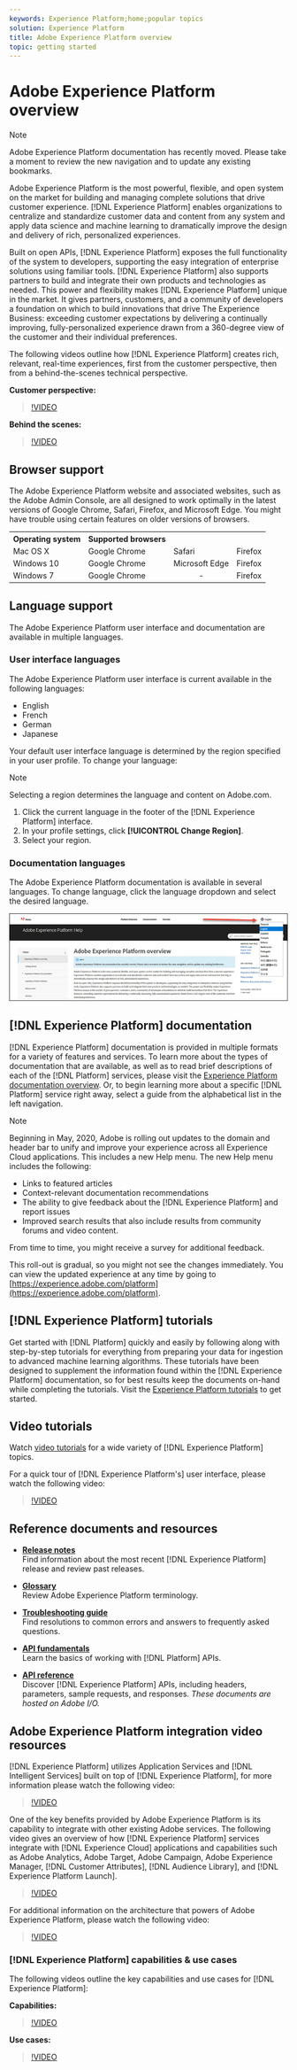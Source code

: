 ```yaml
---
keywords: Experience Platform;home;popular topics
solution: Experience Platform
title: Adobe Experience Platform overview
topic: getting started
---
```


# Adobe Experience Platform overview

>[!NOTE]
>
>Adobe Experience Platform documentation has recently moved. Please take a moment to review the new navigation and to update any existing bookmarks.
 
Adobe Experience Platform is the most powerful, flexible, and open system on the market for building and managing complete solutions that drive customer experience. [!DNL Experience Platform] enables organizations to centralize and standardize customer data and content from any system and apply data science and machine learning to dramatically improve the design and delivery of rich, personalized experiences.

Built on open APIs, [!DNL Experience Platform] exposes the full functionality of the system to developers, supporting the easy integration of enterprise solutions using familiar tools. [!DNL Experience Platform] also supports partners to build and integrate their own products and technologies as needed. This power and flexibility makes [!DNL Experience Platform] unique in the market. It gives partners, customers, and a community of developers a foundation on which to build innovations that drive The Experience Business: exceeding customer expectations by delivering a continually improving, fully-personalized experience drawn from a 360-degree view of the customer and their individual preferences.

The following videos outline how [!DNL Experience Platform] creates rich, relevant, real-time experiences, first from the customer perspective, then from a behind-the-scenes technical perspective.

**Customer perspective:**

>[!VIDEO](https://video.tv.adobe.com/v/27361?quality=12&learn=on)

**Behind the scenes:**

>[!VIDEO](https://video.tv.adobe.com/v/28144?quality=12&learn=on)

## Browser support

The Adobe Experience Platform website and associated websites, such as the Adobe Admin Console, are all designed to work optimally in the latest versions of Google Chrome, Safari, Firefox, and Microsoft Edge. You might have trouble using certain features on older versions of browsers. 

<table>
<tr>
  <th>Operating system</th>
  <th>Supported browsers</th>
  <th></th>
  <th></th>
</tr>
<tr>
  <td>Mac OS X</td>
  <td>Google Chrome</td>
  <td>Safari</td>
  <td>Firefox</td>
</tr>
<tr>
  <td>Windows 10</td>
  <td>Google Chrome</td>
  <td>Microsoft Edge</td>
  <td>Firefox</td>
</tr>
<tr>
  <td>Windows 7</td>
  <td>Google Chrome</td>
  <td style="text-align:center">-</td>
  <td>Firefox</td>
</tr>
</table>

## Language support

The Adobe Experience Platform user interface and documentation are available in multiple languages. 

### User interface languages

The Adobe Experience Platform user interface is current available in the following languages:

* English
* French
* German
* Japanese

Your default user interface language is determined by the region specified in your user profile. To change your language:

>[!NOTE]
>
> Selecting a region determines the language and content on Adobe.com.

1. Click the current language in the footer of the [!DNL Experience Platform] interface.
2. In your profile settings, click **[!UICONTROL Change Region]**.
3. Select your region. 

### Documentation languages

The Adobe Experience Platform documentation is available in several languages. To change language, click the language dropdown and select the desired language.

![image](assets/lang.jpg)

## [!DNL Experience Platform] documentation

[!DNL Experience Platform] documentation is provided in multiple formats for a variety of features and services. To learn more about the types of documentation that are available, as well as to read brief descriptions of each of the [!DNL Platform] services, please visit the [Experience Platform documentation overview](documentation/overview.md). Or, to begin learning more about a specific [!DNL Platform] service right away, select a guide from the alphabetical list in the left navigation.

>[!NOTE]
>
>Beginning in May, 2020, Adobe is rolling out updates to the domain and header bar to unify and improve your experience across all Experience Cloud applications. This includes a new Help menu. The new Help menu includes the following:
>
>* Links to featured articles 
>* Context-relevant documentation recommendations
>* The ability to give feedback about the [!DNL Experience Platform] and report issues
>* Improved search results that also include results from community forums and video content. 
>
> From time to time, you might receive a survey for additional feedback. 
>
>This roll-out is gradual, so you might not see the changes immediately. You can view the updated experience at any time by going to [https://experience.adobe.com/platform](https://experience.adobe.com/platform). 

## [!DNL Experience Platform] tutorials

Get started with [!DNL Platform] quickly and easily by following along with step-by-step tutorials for everything from preparing your data for ingestion to advanced machine learning algorithms. These tutorials have been designed to supplement the information found within the [!DNL Experience Platform] documentation, so for best results keep the documents on-hand while completing the tutorials. Visit the [Experience Platform tutorials](../tutorials/home.md) to get started.

## Video tutorials

Watch [video tutorials](https://docs.adobe.com/content/help/en/platform-learn/tutorials/overview.html) for a wide variety of [!DNL Experience Platform] topics.

For a quick tour of [!DNL Experience Platform's] user interface, please watch the following video:

>[!VIDEO](https://video.tv.adobe.com/v/32792?quality=12&learn=on)

## Reference documents and resources

* [**Release notes**](../release-notes/latest/latest.md)<br/>
Find information about the most recent [!DNL Experience Platform] release and review past releases.

* [**Glossary**](glossary.md)<br/>
Review Adobe Experience Platform terminology.

* [**Troubleshooting guide**](troubleshooting.md)<br/>
Find resolutions to common errors and answers to frequently asked questions.

* [**API fundamentals**](api-fundamentals.md)<br/>
Learn the basics of working with [!DNL Platform] APIs.

* [**API reference**](https://www.adobe.io/apis/experienceplatform/home/api-reference.html)<br/>
Discover [!DNL Experience Platform] APIs, including headers, parameters, sample requests, and responses. *These documents are hosted on Adobe I/O.*

## Adobe Experience Platform integration video resources

[!DNL Experience Platform] utilizes Application Services and [!DNL Intelligent Services] built on top of [!DNL Experience Platform], for more information please watch the following video:

>[!VIDEO](https://video.tv.adobe.com/v/32554?quality=12&learn=on)

One of the key benefits provided by Adobe Experience Platform is its capability to integrate with other existing Adobe services. The following video gives an overview of how [!DNL Experience Platform] services integrate with [!DNL Experience Cloud] applications and capabilities such as Adobe Analytics, Adobe Target, Adobe Campaign, Adobe Experience Manager, [!DNL Customer Attributes], [!DNL Audience Library], and [!DNL Experience Platform Launch].

>[!VIDEO](https://video.tv.adobe.com/v/32553?quality=12&learn=on)

For additional information on the architecture that powers of Adobe Experience Platform, please watch the following video:

>[!VIDEO](https://video.tv.adobe.com/v/32456?quality=12&learn=on)

### [!DNL Experience Platform] capabilities & use cases

The following videos outline the key capabilities and use cases for [!DNL Experience Platform]:

**Capabilities:**

>[!VIDEO](https://video.tv.adobe.com/v/32502?quality=12&learn=on)

**Use cases:**

>[!VIDEO](https://video.tv.adobe.com/v/32806?quality=12&learn=on)





 



<!-- 
## What's New

* **[Privacy management](https://helpx.adobe.com/campaign/kb/campaign-privacy.html)**<br/>
Learn about the tools provided by Adobe Campaign to help you with your Privacy compliance.

* **[Delivery best pratices](https://helpx.adobe.com/campaign/kb/delivery-best-practices.html)**<br/>
Learn more on best practices related to delivery design and sending.

* **[Email designer](designing/using/designing-content-in-adobe-campaign.md)**<br/>
Consult the reorganized Email Designer documentation.

* **[Campaign Standard Mobile guide](https://helpx.adobe.com/campaign/kb/acs-mobile.html)**<br/>
Learn more about general guidelines for mobile deliveries.

[Click here for more updates](rn/using/documentation-updates.md)

## Top pages

 <table>
<tr>
  <td valign="top">
    <a href="administration/using/about-access-management.md">
      <img alt="Roles" src="start/using/assets/roles.png"/>
    </a>
    <div>
    <a href="administration/using/about-access-management.md"><strong>Roles and security groups</strong></a>
    </div>
    <em>Learn how to define permissions and assign roles to Campaign users.</em>
    <br>
  </td>
  <td valign="top">
    <a href="designing/using/designing-content-in-adobe-campaign.md">
      <img alt="Designer" src="start/using/assets/design.png" />
    </a>
    <div>
    <a href="designing/using/designing-content-in-adobe-campaign.md"><strong>Design an email</strong></a>
    </div>
    <em>Learn how to use the Email Designer to create responsive and personalized emails</em>
    <br>
  </td>
  <td valign="top">
       <img alt="Developers" src="start/using/assets/dev.png" />
    <div>
    <strong>Resources for developers</strong>
    </div>
    <p><em><a href="api/using/about-campaign-standard-apis.md">Adobe Campaign API</a></em></p>
    <p><em><a href="integrating/using/about-adobe-experience-cloud-triggers.md">Adobe Experience Cloud Triggers</a></em></p>
    <br>
  </td>
</tr>
</table>


## Additional Resources

* [Release notes](rn/using/release-notes.md)

* [Control Panel](https://docs.adobe.com/content/help/en/control-panel/using/control-panel-home.html)

* [How-to videos](https://docs.adobe.com/content/help/en/campaign-learn/campaign-standard-tutorials/overview.html)

* [Release Planning guide](https://helpx.adobe.com/campaign/kb/acs-release-planning.html)

* [Deprecated and Removed Features](https://helpx.adobe.com/campaign/kb/acs-deprecated-and-removed-features.html)

* [Technical notes](https://helpx.adobe.com/campaign/kb/acs-article-list.html)

* [Adobe Campaign Standard Implementation guide](https://helpx.adobe.com/campaign/kb/campaign-standard-implementation-guide.html)
 -->

